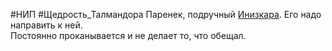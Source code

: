 #НИП #Щедрость_Талмандора 
Паренек, подручный [Инизкара](НИПы/Инизкара.md). Его надо направить к ней.  
Постоянно проканывается и не делает то, что обещал.